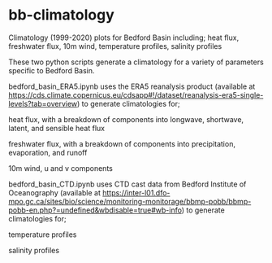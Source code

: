 # bb-climatology
Climatology (1999-2020) plots for Bedford Basin including; heat flux, freshwater flux, 10m wind, temperature profiles, salinity profiles

These two python scripts generate a climatology for a variety of parameters specific to Bedford Basin.


bedford_basin_ERA5.ipynb uses the ERA5 reanalysis product (available at https://cds.climate.copernicus.eu/cdsapp#!/dataset/reanalysis-era5-single-levels?tab=overview) to generate climatologies for;

heat flux, with a breakdown of components into longwave, shortwave, latent, and sensible heat flux

freshwater flux, with a breakdown of components into precipitation, evaporation, and runoff

10m wind, u and v components


bedford_basin_CTD.ipynb uses CTD cast data from Bedford Institute of Oceanography (available at https://inter-l01.dfo-mpo.gc.ca/sites/bio/science/monitoring-monitorage/bbmp-pobb/bbmp-pobb-en.php?=undefined&wbdisable=true#wb-info) to generate climatologies for;

temperature profiles

salinity profiles
